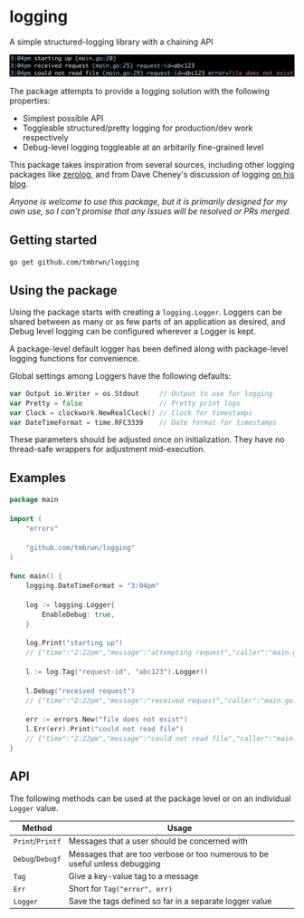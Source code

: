 # logging
A simple structured-logging library with a chaining API

![example](example.png)

The package attempts to provide a logging solution with the following properties:
- Simplest possible API
- Toggleable structured/pretty logging for production/dev work respectively
- Debug-level logging toggleable at an arbitarily fine-grained level

This package takes inspiration from several sources, including other logging packages like [zerolog](https://github.com/rs/zerolog), and from Dave Cheney's discussion of logging [on his blog](https://dave.cheney.net/2015/11/05/lets-talk-about-logging).

_Anyone is welcome to use this package, but it is primarily designed for my own use, so I can't promise that any Issues will be resolved or PRs merged._

## Getting started
```go get github.com/tmbrwn/logging```

## Using the package
Using the package starts with creating a `logging.Logger`. Loggers can be shared between as many or as few parts of an application as desired, and Debug level logging can be configured wherever a Logger is kept.

A package-level default logger has been defined along with package-level logging functions for convenience.

Global settings among Loggers have the following defaults:
```go
var Output io.Writer = os.Stdout     // Output to use for logging
var Pretty = false                   // Pretty print logs
var Clock = clockwork.NewRealClock() // Clock for timestamps
var DateTimeFormat = time.RFC3339    // Date format for timestamps
```

These parameters should be adjusted once on initialization. They have no thread-safe wrappers for adjustment mid-execution.

## Examples
```go
package main

import (
	"errors"

	"github.com/tmbrwn/logging"
)

func main() {
	logging.DateTimeFormat = "3:04pm"

	log := logging.Logger{
		EnableDebug: true,
	}

	log.Print("starting up")
	// {"time":"2:22pm","message":"attempting request","caller":"main.go:20"}

	l := log.Tag("request-id", "abc123").Logger()

	l.Debug("received request")
	// {"time":"2:22pm","message":"received request","caller":"main.go:17","request-id":"abc123",}

	err := errors.New("file does not exist")
	l.Err(err).Print("could not read file")
	// {"time":"2:22pm","message":"could not read file","caller":"main.go:26","request-id":"abc123","error":"file does not exist"}
}
```

## API
The following methods can be used at the package level or on an individual `Logger` value.


| Method           | Usage                                                                       |
|------------------|-----------------------------------------------------------------------------|
| `Print`/`Printf` | Messages that a user should be concerned with                               |
| `Debug`/`Debugf` | Messages that are too verbose or too numerous to be useful unless debugging |
| `Tag`            | Give a key-value tag to a message                                           |
| `Err`            | Short for `Tag("error", err)`                                               |
| `Logger`         | Save the tags defined so far in a separate logger value                     |
